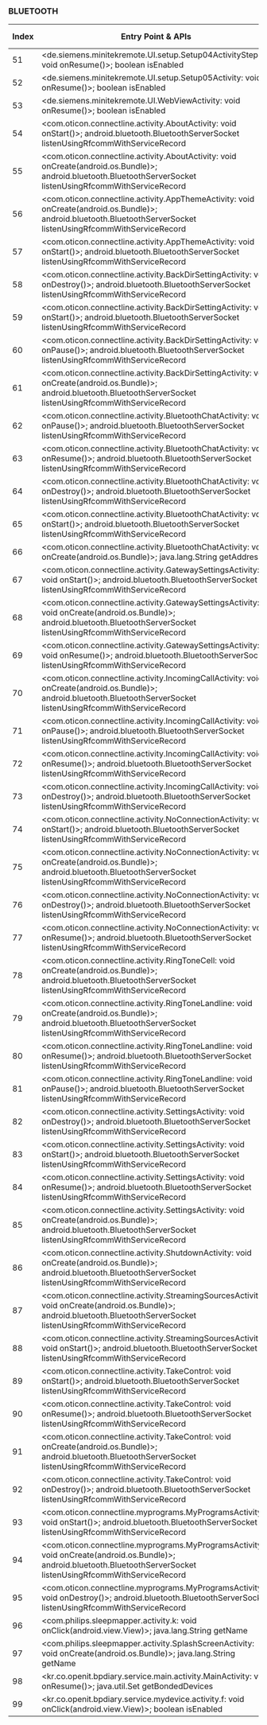 ### BLUETOOTH
| Index | Entry Point & APIs | Screen shot | Resource id | Label |
| ------------- | ------------- | ------------- |-------------|-------------|
| 51 | <de.siemens.minitekremote.UI.setup.Setup04ActivityStep02: void onResume()>; boolean isEnabled | ![](D:\COSMOS\output\py\Play_win8\Medical\com.miracleear.minimeblueconnectremote\de.siemens.minitekremote.UI.setup.Setup04ActivityStep02.png) |  | T |
| 52 | <de.siemens.minitekremote.UI.setup.Setup05Activity: void onResume()>; boolean isEnabled | ![](D:\COSMOS\output\py\Play_win8\Medical\com.miracleear.minimeblueconnectremote\de.siemens.minitekremote.UI.setup.Setup05Activity.png) |  | T |
| 53 | <de.siemens.minitekremote.UI.WebViewActivity: void onResume()>; boolean isEnabled | ![](D:\COSMOS\output\py\Play_win8\Medical\com.miracleear.minimeblueconnectremote\de.siemens.minitekremote.UI.WebViewActivity.png) |  | T |
| 54 | <com.oticon.connectline.activity.AboutActivity: void onStart()>; android.bluetooth.BluetoothServerSocket listenUsingRfcommWithServiceRecord | ![](D:\COSMOS\output\py\Play_win8\Medical\com.oticon.connectline\com.oticon.connectline.activity.AboutActivity.png) |  | F |
| 55 | <com.oticon.connectline.activity.AboutActivity: void onCreate(android.os.Bundle)>; android.bluetooth.BluetoothServerSocket listenUsingRfcommWithServiceRecord | ![](D:\COSMOS\output\py\Play_win8\Medical\com.oticon.connectline\com.oticon.connectline.activity.AboutActivity.png) |  | F |
| 56 | <com.oticon.connectline.activity.AppThemeActivity: void onCreate(android.os.Bundle)>; android.bluetooth.BluetoothServerSocket listenUsingRfcommWithServiceRecord | ![](D:\COSMOS\output\py\Play_win8\Medical\com.oticon.connectline\com.oticon.connectline.activity.AppThemeActivity.png) |  | F |
| 57 | <com.oticon.connectline.activity.AppThemeActivity: void onStart()>; android.bluetooth.BluetoothServerSocket listenUsingRfcommWithServiceRecord | ![](D:\COSMOS\output\py\Play_win8\Medical\com.oticon.connectline\com.oticon.connectline.activity.AppThemeActivity.png) |  | F |
| 58 | <com.oticon.connectline.activity.BackDirSettingActivity: void onDestroy()>; android.bluetooth.BluetoothServerSocket listenUsingRfcommWithServiceRecord | ![](D:\COSMOS\output\py\Play_win8\Medical\com.oticon.connectline\com.oticon.connectline.activity.BackDirSettingActivity.png) |  | D |
| 59 | <com.oticon.connectline.activity.BackDirSettingActivity: void onStart()>; android.bluetooth.BluetoothServerSocket listenUsingRfcommWithServiceRecord | ![](D:\COSMOS\output\py\Play_win8\Medical\com.oticon.connectline\com.oticon.connectline.activity.BackDirSettingActivity.png) |  | D |
| 60 | <com.oticon.connectline.activity.BackDirSettingActivity: void onPause()>; android.bluetooth.BluetoothServerSocket listenUsingRfcommWithServiceRecord | ![](D:\COSMOS\output\py\Play_win8\Medical\com.oticon.connectline\com.oticon.connectline.activity.BackDirSettingActivity.png) |  | D |
| 61 | <com.oticon.connectline.activity.BackDirSettingActivity: void onCreate(android.os.Bundle)>; android.bluetooth.BluetoothServerSocket listenUsingRfcommWithServiceRecord | ![](D:\COSMOS\output\py\Play_win8\Medical\com.oticon.connectline\com.oticon.connectline.activity.BackDirSettingActivity.png) |  | D |
| 62 | <com.oticon.connectline.activity.BluetoothChatActivity: void onPause()>; android.bluetooth.BluetoothServerSocket listenUsingRfcommWithServiceRecord | ![](D:\COSMOS\output\py\Play_win8\Medical\com.oticon.connectline\com.oticon.connectline.activity.BluetoothChatActivity.png) |  | T |
| 63 | <com.oticon.connectline.activity.BluetoothChatActivity: void onResume()>; android.bluetooth.BluetoothServerSocket listenUsingRfcommWithServiceRecord | ![](D:\COSMOS\output\py\Play_win8\Medical\com.oticon.connectline\com.oticon.connectline.activity.BluetoothChatActivity.png) |  | T |
| 64 | <com.oticon.connectline.activity.BluetoothChatActivity: void onDestroy()>; android.bluetooth.BluetoothServerSocket listenUsingRfcommWithServiceRecord | ![](D:\COSMOS\output\py\Play_win8\Medical\com.oticon.connectline\com.oticon.connectline.activity.BluetoothChatActivity.png) |  | T |
| 65 | <com.oticon.connectline.activity.BluetoothChatActivity: void onStart()>; android.bluetooth.BluetoothServerSocket listenUsingRfcommWithServiceRecord | ![](D:\COSMOS\output\py\Play_win8\Medical\com.oticon.connectline\com.oticon.connectline.activity.BluetoothChatActivity.png) |  | T |
| 66 | <com.oticon.connectline.activity.BluetoothChatActivity: void onCreate(android.os.Bundle)>; java.lang.String getAddress | ![](D:\COSMOS\output\py\Play_win8\Medical\com.oticon.connectline\com.oticon.connectline.activity.BluetoothChatActivity.png) |  | T |
| 67 | <com.oticon.connectline.activity.GatewaySettingsActivity: void onStart()>; android.bluetooth.BluetoothServerSocket listenUsingRfcommWithServiceRecord | ![](D:\COSMOS\output\py\Play_win8\Medical\com.oticon.connectline\com.oticon.connectline.activity.GatewaySettingsActivity.png) |  | T |
| 68 | <com.oticon.connectline.activity.GatewaySettingsActivity: void onCreate(android.os.Bundle)>; android.bluetooth.BluetoothServerSocket listenUsingRfcommWithServiceRecord | ![](D:\COSMOS\output\py\Play_win8\Medical\com.oticon.connectline\com.oticon.connectline.activity.GatewaySettingsActivity.png) |  | T |
| 69 | <com.oticon.connectline.activity.GatewaySettingsActivity: void onResume()>; android.bluetooth.BluetoothServerSocket listenUsingRfcommWithServiceRecord | ![](D:\COSMOS\output\py\Play_win8\Medical\com.oticon.connectline\com.oticon.connectline.activity.GatewaySettingsActivity.png) |  | T |
| 70 | <com.oticon.connectline.activity.IncomingCallActivity: void onCreate(android.os.Bundle)>; android.bluetooth.BluetoothServerSocket listenUsingRfcommWithServiceRecord | ![](D:\COSMOS\output\py\Play_win8\Medical\com.oticon.connectline\com.oticon.connectline.activity.IncomingCallActivity.png) |  | T |
| 71 | <com.oticon.connectline.activity.IncomingCallActivity: void onPause()>; android.bluetooth.BluetoothServerSocket listenUsingRfcommWithServiceRecord | ![](D:\COSMOS\output\py\Play_win8\Medical\com.oticon.connectline\com.oticon.connectline.activity.IncomingCallActivity.png) |  | T |
| 72 | <com.oticon.connectline.activity.IncomingCallActivity: void onResume()>; android.bluetooth.BluetoothServerSocket listenUsingRfcommWithServiceRecord | ![](D:\COSMOS\output\py\Play_win8\Medical\com.oticon.connectline\com.oticon.connectline.activity.IncomingCallActivity.png) |  | T |
| 73 | <com.oticon.connectline.activity.IncomingCallActivity: void onDestroy()>; android.bluetooth.BluetoothServerSocket listenUsingRfcommWithServiceRecord | ![](D:\COSMOS\output\py\Play_win8\Medical\com.oticon.connectline\com.oticon.connectline.activity.IncomingCallActivity.png) |  | T |
| 74 | <com.oticon.connectline.activity.NoConnectionActivity: void onStart()>; android.bluetooth.BluetoothServerSocket listenUsingRfcommWithServiceRecord | ![](D:\COSMOS\output\py\Play_win8\Medical\com.oticon.connectline\com.oticon.connectline.activity.NoConnectionActivity.png) |  | T |
| 75 | <com.oticon.connectline.activity.NoConnectionActivity: void onCreate(android.os.Bundle)>; android.bluetooth.BluetoothServerSocket listenUsingRfcommWithServiceRecord | ![](D:\COSMOS\output\py\Play_win8\Medical\com.oticon.connectline\com.oticon.connectline.activity.NoConnectionActivity.png) |  | T |
| 76 | <com.oticon.connectline.activity.NoConnectionActivity: void onDestroy()>; android.bluetooth.BluetoothServerSocket listenUsingRfcommWithServiceRecord | ![](D:\COSMOS\output\py\Play_win8\Medical\com.oticon.connectline\com.oticon.connectline.activity.NoConnectionActivity.png) |  | T |
| 77 | <com.oticon.connectline.activity.NoConnectionActivity: void onResume()>; android.bluetooth.BluetoothServerSocket listenUsingRfcommWithServiceRecord | ![](D:\COSMOS\output\py\Play_win8\Medical\com.oticon.connectline\com.oticon.connectline.activity.NoConnectionActivity.png) |  | T |
| 78 | <com.oticon.connectline.activity.RingToneCell: void onCreate(android.os.Bundle)>; android.bluetooth.BluetoothServerSocket listenUsingRfcommWithServiceRecord | ![](D:\COSMOS\output\py\Play_win8\Medical\com.oticon.connectline\com.oticon.connectline.activity.RingToneCell.png) |  | D |
| 79 | <com.oticon.connectline.activity.RingToneLandline: void onCreate(android.os.Bundle)>; android.bluetooth.BluetoothServerSocket listenUsingRfcommWithServiceRecord | ![](D:\COSMOS\output\py\Play_win8\Medical\com.oticon.connectline\com.oticon.connectline.activity.RingToneLandline.png) |  | D |
| 80 | <com.oticon.connectline.activity.RingToneLandline: void onResume()>; android.bluetooth.BluetoothServerSocket listenUsingRfcommWithServiceRecord | ![](D:\COSMOS\output\py\Play_win8\Medical\com.oticon.connectline\com.oticon.connectline.activity.RingToneLandline.png) |  | D |
| 81 | <com.oticon.connectline.activity.RingToneLandline: void onPause()>; android.bluetooth.BluetoothServerSocket listenUsingRfcommWithServiceRecord | ![](D:\COSMOS\output\py\Play_win8\Medical\com.oticon.connectline\com.oticon.connectline.activity.RingToneLandline.png) |  |D |
| 82 | <com.oticon.connectline.activity.SettingsActivity: void onDestroy()>; android.bluetooth.BluetoothServerSocket listenUsingRfcommWithServiceRecord | ![](D:\COSMOS\output\py\Play_win8\Medical\com.oticon.connectline\com.oticon.connectline.activity.SettingsActivity.png) |  | T |
| 83 | <com.oticon.connectline.activity.SettingsActivity: void onStart()>; android.bluetooth.BluetoothServerSocket listenUsingRfcommWithServiceRecord | ![](D:\COSMOS\output\py\Play_win8\Medical\com.oticon.connectline\com.oticon.connectline.activity.SettingsActivity.png) |  | T |
| 84 | <com.oticon.connectline.activity.SettingsActivity: void onResume()>; android.bluetooth.BluetoothServerSocket listenUsingRfcommWithServiceRecord | ![](D:\COSMOS\output\py\Play_win8\Medical\com.oticon.connectline\com.oticon.connectline.activity.SettingsActivity.png) |  | T |
| 85 | <com.oticon.connectline.activity.SettingsActivity: void onCreate(android.os.Bundle)>; android.bluetooth.BluetoothServerSocket listenUsingRfcommWithServiceRecord | ![](D:\COSMOS\output\py\Play_win8\Medical\com.oticon.connectline\com.oticon.connectline.activity.SettingsActivity.png) |  | T |
| 86 | <com.oticon.connectline.activity.ShutdownActivity: void onCreate(android.os.Bundle)>; android.bluetooth.BluetoothServerSocket listenUsingRfcommWithServiceRecord | ![](D:\COSMOS\output\py\Play_win8\Medical\com.oticon.connectline\com.oticon.connectline.activity.ShutdownActivity.png) |  | T |
| 87 | <com.oticon.connectline.activity.StreamingSourcesActivity: void onCreate(android.os.Bundle)>; android.bluetooth.BluetoothServerSocket listenUsingRfcommWithServiceRecord | ![](D:\COSMOS\output\py\Play_win8\Medical\com.oticon.connectline\com.oticon.connectline.activity.StreamingSourcesActivity.png) |  | T |
| 88 | <com.oticon.connectline.activity.StreamingSourcesActivity: void onStart()>; android.bluetooth.BluetoothServerSocket listenUsingRfcommWithServiceRecord | ![](D:\COSMOS\output\py\Play_win8\Medical\com.oticon.connectline\com.oticon.connectline.activity.StreamingSourcesActivity.png) |  | T |
| 89 | <com.oticon.connectline.activity.TakeControl: void onStart()>; android.bluetooth.BluetoothServerSocket listenUsingRfcommWithServiceRecord | ![](D:\COSMOS\output\py\Play_win8\Medical\com.oticon.connectline\com.oticon.connectline.activity.TakeControl.png) |  | T |
| 90 | <com.oticon.connectline.activity.TakeControl: void onResume()>; android.bluetooth.BluetoothServerSocket listenUsingRfcommWithServiceRecord | ![](D:\COSMOS\output\py\Play_win8\Medical\com.oticon.connectline\com.oticon.connectline.activity.TakeControl.png) |  | T |
| 91 | <com.oticon.connectline.activity.TakeControl: void onCreate(android.os.Bundle)>; android.bluetooth.BluetoothServerSocket listenUsingRfcommWithServiceRecord | ![](D:\COSMOS\output\py\Play_win8\Medical\com.oticon.connectline\com.oticon.connectline.activity.TakeControl.png) |  | T |
| 92 | <com.oticon.connectline.activity.TakeControl: void onDestroy()>; android.bluetooth.BluetoothServerSocket listenUsingRfcommWithServiceRecord | ![](D:\COSMOS\output\py\Play_win8\Medical\com.oticon.connectline\com.oticon.connectline.activity.TakeControl.png) |  | T |
| 93 | <com.oticon.connectline.myprograms.MyProgramsActivity: void onStart()>; android.bluetooth.BluetoothServerSocket listenUsingRfcommWithServiceRecord | ![](D:\COSMOS\output\py\Play_win8\Medical\com.oticon.connectline\com.oticon.connectline.myprograms.MyProgramsActivity.png) |  | T |
| 94 | <com.oticon.connectline.myprograms.MyProgramsActivity: void onCreate(android.os.Bundle)>; android.bluetooth.BluetoothServerSocket listenUsingRfcommWithServiceRecord | ![](D:\COSMOS\output\py\Play_win8\Medical\com.oticon.connectline\com.oticon.connectline.myprograms.MyProgramsActivity.png) |  | T |
| 95 | <com.oticon.connectline.myprograms.MyProgramsActivity: void onDestroy()>; android.bluetooth.BluetoothServerSocket listenUsingRfcommWithServiceRecord | ![](D:\COSMOS\output\py\Play_win8\Medical\com.oticon.connectline\com.oticon.connectline.myprograms.MyProgramsActivity.png) |  | T |
| 96 | <com.philips.sleepmapper.activity.k: void onClick(android.view.View)>; java.lang.String getName | ![](D:\COSMOS\output\py\Play_win8\Medical\com.philips.sleepmapper.root\com.philips.sleepmapper.activity.SelectCountryActivity.png) |  | F |
| 97 | <com.philips.sleepmapper.activity.SplashScreenActivity: void onCreate(android.os.Bundle)>; java.lang.String getName | ![](D:\COSMOS\output\py\Play_win8\Medical\com.philips.sleepmapper.root\com.philips.sleepmapper.activity.SplashScreenActivity.png) |  | |
| 98 | <kr.co.openit.bpdiary.service.main.activity.MainActivity: void onResume()>; java.util.Set getBondedDevices | ![](D:\COSMOS\output\py\Play_win8\Medical\kr.co.openit.bpdiary\kr.co.openit.bpdiary.service.main.activity.MainActivity.png) |  | |
| 99 | <kr.co.openit.bpdiary.service.mydevice.activity.f: void onClick(android.view.View)>; boolean isEnabled | ![](D:\COSMOS\output\py\Play_win8\Medical\kr.co.openit.bpdiary\kr.co.openit.bpdiary.service.mydevice.activity.MyDeviceBloodPressureActivity.png) |  | T |
